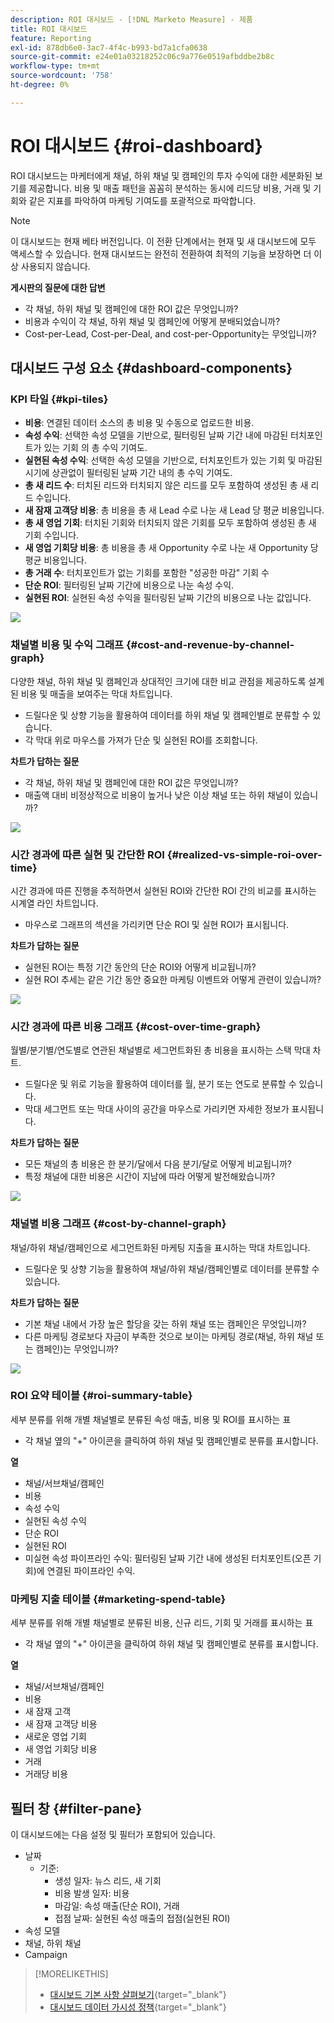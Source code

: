 ```yaml
---
description: ROI 대시보드 - [!DNL Marketo Measure] - 제품
title: ROI 대시보드
feature: Reporting
exl-id: 878db6e0-3ac7-4f4c-b993-bd7a1cfa0638
source-git-commit: e24e01a03218252c06c9a776e0519afbddbe2b8c
workflow-type: tm+mt
source-wordcount: '758'
ht-degree: 0%

---
```


# ROI 대시보드 {#roi-dashboard}

ROI 대시보드는 마케터에게 채널, 하위 채널 및 캠페인의 투자 수익에 대한 세분화된 보기를 제공합니다. 비용 및 매출 패턴을 꼼꼼히 분석하는 동시에 리드당 비용, 거래 및 기회와 같은 지표를 파악하여 마케팅 기여도를 포괄적으로 파악합니다.

>[!NOTE]
>
>이 대시보드는 현재 베타 버전입니다. 이 전환 단계에서는 현재 및 새 대시보드에 모두 액세스할 수 있습니다. 현재 대시보드는 완전히 전환하여 최적의 기능을 보장하면 더 이상 사용되지 않습니다.

**게시판의 질문에 대한 답변**

* 각 채널, 하위 채널 및 캠페인에 대한 ROI 값은 무엇입니까?
* 비용과 수익이 각 채널, 하위 채널 및 캠페인에 어떻게 분배되었습니까?
* Cost-per-Lead, Cost-per-Deal, and cost-per-Opportunity는 무엇입니까?

## 대시보드 구성 요소 {#dashboard-components}

### KPI 타일 {#kpi-tiles}

* **비용**: 연결된 데이터 소스의 총 비용 및 수동으로 업로드한 비용.
* **속성 수익**: 선택한 속성 모델을 기반으로, 필터링된 날짜 기간 내에 마감된 터치포인트가 있는 기회 의 총 수익 기여도.
* **실현된 속성 수익**: 선택한 속성 모델을 기반으로, 터치포인트가 있는 기회 및 마감된 시기에 상관없이 필터링된 날짜 기간 내의 총 수익 기여도.
* **총 새 리드 수**: 터치된 리드와 터치되지 않은 리드를 모두 포함하여 생성된 총 새 리드 수입니다.
* **새 잠재 고객당 비용**: 총 비용을 총 새 Lead 수로 나눈 새 Lead 당 평균 비용입니다.
* **총 새 영업 기회**: 터치된 기회와 터치되지 않은 기회를 모두 포함하여 생성된 총 새 기회 수입니다.
* **새 영업 기회당 비용**: 총 비용을 총 새 Opportunity 수로 나눈 새 Opportunity 당 평균 비용입니다.
* **총 거래 수**: 터치포인트가 없는 기회를 포함한 &quot;성공한 마감&quot; 기회 수
* **단순 ROI**: 필터링된 날짜 기간에 비용으로 나눈 속성 수익.
* **실현된 ROI**: 실현된 속성 수익을 필터링된 날짜 기간의 비용으로 나눈 값입니다.

![](assets/roi-dashboard-1.png)

### 채널별 비용 및 수익 그래프 {#cost-and-revenue-by-channel-graph}

다양한 채널, 하위 채널 및 캠페인과 상대적인 크기에 대한 비교 관점을 제공하도록 설계된 비용 및 매출을 보여주는 막대 차트입니다.

* 드릴다운 및 상향 기능을 활용하여 데이터를 하위 채널 및 캠페인별로 분류할 수 있습니다.
* 각 막대 위로 마우스를 가져가 단순 및 실현된 ROI를 조회합니다.

**차트가 답하는 질문**

* 각 채널, 하위 채널 및 캠페인에 대한 ROI 값은 무엇입니까?
* 매출액 대비 비정상적으로 비용이 높거나 낮은 이상 채널 또는 하위 채널이 있습니까?

![](assets/roi-dashboard-2.png)

### 시간 경과에 따른 실현 및 간단한 ROI {#realized-vs-simple-roi-over-time}

시간 경과에 따른 진행을 추적하면서 실현된 ROI와 간단한 ROI 간의 비교를 표시하는 시계열 라인 차트입니다.

* 마우스로 그래프의 섹션을 가리키면 단순 ROI 및 실현 ROI가 표시됩니다.

**차트가 답하는 질문**

* 실현된 ROI는 특정 기간 동안의 단순 ROI와 어떻게 비교됩니까?
* 실현 ROI 추세는 같은 기간 동안 중요한 마케팅 이벤트와 어떻게 관련이 있습니까?

![](assets/roi-dashboard-3.png)

### 시간 경과에 따른 비용 그래프 {#cost-over-time-graph}

월별/분기별/연도별로 연관된 채널별로 세그먼트화된 총 비용을 표시하는 스택 막대 차트.

* 드릴다운 및 위로 기능을 활용하여 데이터를 월, 분기 또는 연도로 분류할 수 있습니다.
* 막대 세그먼트 또는 막대 사이의 공간을 마우스로 가리키면 자세한 정보가 표시됩니다.

**차트가 답하는 질문**

* 모든 채널의 총 비용은 한 분기/달에서 다음 분기/달로 어떻게 비교됩니까?
* 특정 채널에 대한 비용은 시간이 지남에 따라 어떻게 발전해왔습니까?

![](assets/roi-dashboard-4.png)

### 채널별 비용 그래프 {#cost-by-channel-graph}

채널/하위 채널/캠페인으로 세그먼트화된 마케팅 지출을 표시하는 막대 차트입니다.

* 드릴다운 및 상향 기능을 활용하여 채널/하위 채널/캠페인별로 데이터를 분류할 수 있습니다.

**차트가 답하는 질문**

* 기본 채널 내에서 가장 높은 할당을 갖는 하위 채널 또는 캠페인은 무엇입니까?
* 다른 마케팅 경로보다 자금이 부족한 것으로 보이는 마케팅 경로(채널, 하위 채널 또는 캠페인)는 무엇입니까?

![](assets/roi-dashboard-5.png)

### ROI 요약 테이블 {#roi-summary-table}

세부 분류를 위해 개별 채널별로 분류된 속성 매출, 비용 및 ROI를 표시하는 표

* 각 채널 옆의 &quot;+&quot; 아이콘을 클릭하여 하위 채널 및 캠페인별로 분류를 표시합니다.

**열**

* 채널/서브채널/캠페인
* 비용
* 속성 수익
* 실현된 속성 수익
* 단순 ROI
* 실현된 ROI
* 미실현 속성 파이프라인 수익: 필터링된 날짜 기간 내에 생성된 터치포인트(오픈 기회)에 연결된 파이프라인 수익.

### 마케팅 지출 테이블 {#marketing-spend-table}

세부 분류를 위해 개별 채널별로 분류된 비용, 신규 리드, 기회 및 거래를 표시하는 표

* 각 채널 옆의 &quot;+&quot; 아이콘을 클릭하여 하위 채널 및 캠페인별로 분류를 표시합니다.

**열**

* 채널/서브채널/캠페인
* 비용
* 새 잠재 고객
* 새 잠재 고객당 비용
* 새로운 영업 기회
* 새 영업 기회당 비용
* 거래
* 거래당 비용

## 필터 창 {#filter-pane}

이 대시보드에는 다음 설정 및 필터가 포함되어 있습니다.

* 날짜
   * 기준:
      * 생성 일자: 뉴스 리드, 새 기회
      * 비용 발생 일자: 비용
      * 마감일: 속성 매출(단순 ROI), 거래
      * 접점 날짜: 실현된 속성 매출의 접점(실현된 ROI)
* 속성 모델
* 채널, 하위 채널
* Campaign

>[!MORELIKETHIS]
>
>* [대시보드 기본 사항 살펴보기](/help/marketo-measure-discover-ui/dashboards/discover-dashboard-basics.md){target="_blank"}
>* [대시보드 데이터 가시성 정책](/help/marketo-measure-discover-ui/dashboards/dashboard-data-visibility-policy.md){target="_blank"}

